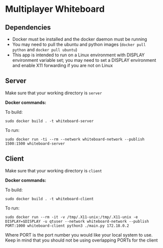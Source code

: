 # Multiplayer Whiteboard

## Dependencies

- Docker must be installed and the docker daemon must be running
- You may need to pull the ubuntu and python images (`docker pull python` and `docker pull ubuntu`)
- This app is intended to run on a Linux environment with DISPLAY environment variable set; you may need to set a DISPLAY environment and enable X11 forwarding if you are not on Linux

## Server

Make sure that your working directory is `server`

**Docker commands:**

To build:

`sudo docker build . -t whiteboard-server`

To run: 

`sudo docker run -ti --rm
	--network whiteboard-network
	--publish 1500:1500
	whiteboard-server`

## Client

Make sure that your working directory is `client`

**Docker commands:**

To build:

`sudo docker build . -t whiteboard-client`

To run:

`sudo docker run --rm -it
-v /tmp/.X11-unix:/tmp/.X11-unix
-e DISPLAY=$DISPLAY
-u qtuser
--network whiteboard-network
--publish PORT:1000
whiteboard-client python3 ./main.py 172.18.0.2`

Where PORT is the port number you would like your local system to use. Keep in mind that you should not be using overlapping PORTs for the client
